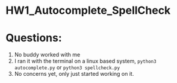 # HW1_Autocomplete_SpellCheck

# Questions:
1. No buddy worked with me
2. I ran it with the terminal on a linux based system, ```python3 autocomplete.py``` or ```python3 spellcheck.py```
3. No concerns yet, only just started working on it.